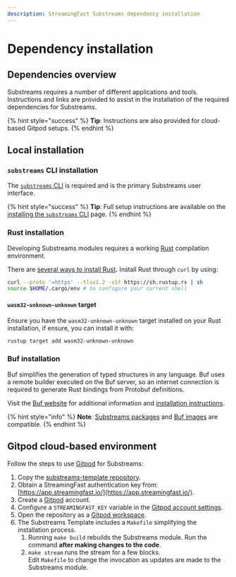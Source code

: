 ```yaml
---
description: StreamingFast Substreams dependency installation
---
```


# Dependency installation

## Dependencies overview

Substreams requires a number of different applications and tools. Instructions and links are provided to assist in the installation of the required dependencies for Substreams.

{% hint style="success" %}
**Tip**: Instructions are also provided for cloud-based Gitpod setups.
{% endhint %}

## Local installation

### `substreams` CLI installation

The [`substreams` CLI](../reference-and-specs/command-line-interface.md) is required and is the primary Substreams user interface.

{% hint style="success" %}
**Tip**: Full setup instructions are available on the [installing the `substreams` CLI](../getting-started/installing-the-cli.md) page.
{% endhint %}

### Rust installation

Developing Substreams modules requires a working [Rust](https://www.rust-lang.org/) compilation environment.

There are [several ways to install Rust](https://www.rust-lang.org/tools/install)**.**  Install Rust through `curl` by using:

```bash
curl --proto '=https' --tlsv1.2 -sSf https://sh.rustup.rs | sh
source $HOME/.cargo/env # to configure your current shell
```

#### `wasm32-unknown-unknown` target

Ensure you have the `wasm32-unknown-unknown` target installed on your Rust installation, if ensure, you can install it with:

```bash
rustup target add wasm32-unknown-unknown
```

### Buf installation

Buf simplifies the generation of typed structures in any language. Buf uses a remote builder executed on the Buf server, so an internet connection is required to generate Rust bindings from Protobuf definitions.

Visit the [Buf website](https://buf.build/) for additional information and [installation instructions](https://docs.buf.build/installation).

{% hint style="info" %}
**Note**_:_ [Substreams packages](../reference-and-specs/packages.md) and [Buf images](https://docs.buf.build/reference/images) are compatible.
{% endhint %}

## Gitpod cloud-based environment

Follow the steps to use [Gitpod](https://www.gitpod.io/) for Substreams:

1. Copy the [substreams-template repository](https://github.com/streamingfast/substreams-template/generate).
2. Obtain a StreamingFast authentication key from: [https://app.streamingfast.io/](https://app.streamingfast.io/).
3. Create a [Gitpod](https://gitpod.io/) account.
4. Configure a `STREAMINGFAST_KEY` variable in the [Gitpod account settings](https://gitpod.io/variables).
5. Open the repository as a [Gitpod workspace](https://gitpod.io/workspaces).
6. The Substreams Template includes a `Makefile` simplifying the installation process.
   1. Running `make build` rebuilds the Substreams module. Run the command **after making changes to the code**.
   2. `make stream` runs the stream for a few blocks.\
      Edit `Makefile` to change the invocation as updates are made to the Substreams module.
